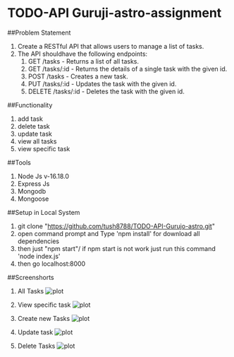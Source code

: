 # TODO-API Guruji-astro-assignment
 
##Problem Statement 
1. Create a RESTful API that allows users to manage a list of tasks.
2. The API shouldhave the following endpoints:
    1. GET /tasks - Returns a list of all tasks.
    2. GET /tasks/:id - Returns the details of a single task with the given id.
    3. POST /tasks - Creates a new task.
    4. PUT /tasks/:id - Updates the task with the given id.
    5. DELETE /tasks/:id - Deletes the task with the given id.

##Functionality 
1. add task
2. delete task
3. update task
4. view all tasks
5. view specific task 

##Tools
1. Node Js v-16.18.0
2. Express Js
3. Mongodb 
4. Mongoose

##Setup in Local System

1. git clone "https://github.com/tush8788/TODO-API-Gurujo-astro.git"
2. open command prompt and Type 'npm install' for download all dependencies
3. then just "npm start"/ if npm start is not work just run this command 'node index.js'
4. then go localhost:8000


##Screenshorts

1. All Tasks
![plot](.screenshort/allTask.png)

2. View specific task
![plot](.screenshort/specificTask.png)

3. Create new Tasks
![plot](.screenshort/createNewTask.png)

4. Update task
![plot](.screenshort/updateTask.png)

5. Delete Tasks
![plot](.screenshort/deleteTask.png)
